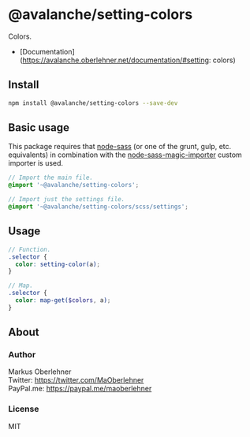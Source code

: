 # @avalanche/setting-colors
Colors.

- [Documentation](https://avalanche.oberlehner.net/documentation/#setting: colors)

## Install
```bash
npm install @avalanche/setting-colors --save-dev
```

## Basic usage
This package requires that [node-sass](https://github.com/sass/node-sass) (or one of the grunt, gulp, etc. equivalents) in combination with the [node-sass-magic-importer](https://github.com/maoberlehner/node-sass-magic-importer) custom importer is used.

```scss
// Import the main file.
@import '~@avalanche/setting-colors';

// Import just the settings file.
@import '~@avalanche/setting-colors/scss/settings';
```

## Usage
```scss
// Function.
.selector {
  color: setting-color(a);
}

// Map.
.selector {
  color: map-get($colors, a);
}
```

## About
### Author
Markus Oberlehner  
Twitter: https://twitter.com/MaOberlehner  
PayPal.me: https://paypal.me/maoberlehner

### License
MIT
